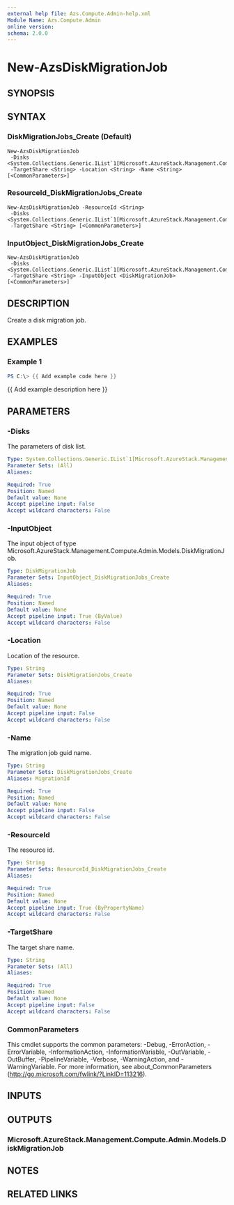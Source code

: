 ```yaml
---
external help file: Azs.Compute.Admin-help.xml
Module Name: Azs.Compute.Admin
online version:
schema: 2.0.0
---
```


# New-AzsDiskMigrationJob

## SYNOPSIS

## SYNTAX

### DiskMigrationJobs_Create (Default)
```
New-AzsDiskMigrationJob
 -Disks <System.Collections.Generic.IList`1[Microsoft.AzureStack.Management.Compute.Admin.Models.Disk]>
 -TargetShare <String> -Location <String> -Name <String> [<CommonParameters>]
```

### ResourceId_DiskMigrationJobs_Create
```
New-AzsDiskMigrationJob -ResourceId <String>
 -Disks <System.Collections.Generic.IList`1[Microsoft.AzureStack.Management.Compute.Admin.Models.Disk]>
 -TargetShare <String> [<CommonParameters>]
```

### InputObject_DiskMigrationJobs_Create
```
New-AzsDiskMigrationJob
 -Disks <System.Collections.Generic.IList`1[Microsoft.AzureStack.Management.Compute.Admin.Models.Disk]>
 -TargetShare <String> -InputObject <DiskMigrationJob> [<CommonParameters>]
```

## DESCRIPTION
Create a disk migration job.

## EXAMPLES

### Example 1
```powershell
PS C:\> {{ Add example code here }}
```

{{ Add example description here }}

## PARAMETERS

### -Disks
The parameters of disk list.

```yaml
Type: System.Collections.Generic.IList`1[Microsoft.AzureStack.Management.Compute.Admin.Models.Disk]
Parameter Sets: (All)
Aliases:

Required: True
Position: Named
Default value: None
Accept pipeline input: False
Accept wildcard characters: False
```

### -InputObject
The input object of type Microsoft.AzureStack.Management.Compute.Admin.Models.DiskMigrationJob.

```yaml
Type: DiskMigrationJob
Parameter Sets: InputObject_DiskMigrationJobs_Create
Aliases:

Required: True
Position: Named
Default value: None
Accept pipeline input: True (ByValue)
Accept wildcard characters: False
```

### -Location
Location of the resource.

```yaml
Type: String
Parameter Sets: DiskMigrationJobs_Create
Aliases:

Required: True
Position: Named
Default value: None
Accept pipeline input: False
Accept wildcard characters: False
```

### -Name
The migration job guid name.

```yaml
Type: String
Parameter Sets: DiskMigrationJobs_Create
Aliases: MigrationId

Required: True
Position: Named
Default value: None
Accept pipeline input: False
Accept wildcard characters: False
```

### -ResourceId
The resource id.

```yaml
Type: String
Parameter Sets: ResourceId_DiskMigrationJobs_Create
Aliases:

Required: True
Position: Named
Default value: None
Accept pipeline input: True (ByPropertyName)
Accept wildcard characters: False
```

### -TargetShare
The target share name.

```yaml
Type: String
Parameter Sets: (All)
Aliases:

Required: True
Position: Named
Default value: None
Accept pipeline input: False
Accept wildcard characters: False
```

### CommonParameters
This cmdlet supports the common parameters: -Debug, -ErrorAction, -ErrorVariable, -InformationAction, -InformationVariable, -OutVariable, -OutBuffer, -PipelineVariable, -Verbose, -WarningAction, and -WarningVariable. For more information, see about_CommonParameters (http://go.microsoft.com/fwlink/?LinkID=113216).

## INPUTS

## OUTPUTS

### Microsoft.AzureStack.Management.Compute.Admin.Models.DiskMigrationJob

## NOTES

## RELATED LINKS
